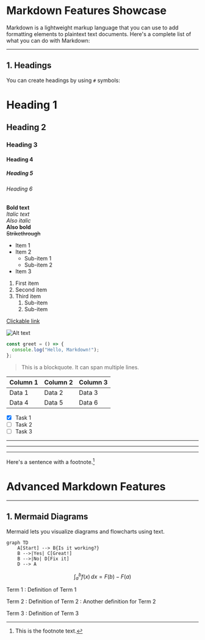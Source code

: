 # Markdown Features Showcase

Markdown is a lightweight markup language that you can use to add formatting elements to plaintext text documents. Here's a complete list of what you can do with Markdown:

---

## 1. Headings
You can create headings by using `#` symbols:


# Heading 1
## Heading 2
### Heading 3
#### Heading 4
##### Heading 5
###### Heading 6

**Bold text**\
*Italic text*\
_Also italic_\
__Also bold__\
~~Strikethrough~~


- Item 1
- Item 2
  - Sub-item 1
  - Sub-item 2
- Item 3


1. First item
2. Second item
3. Third item
   1. Sub-item
   2. Sub-item


[Clickable link](https://example.com)


![Alt text](https://via.placeholder.com/150)

```javascript
const greet = () => {
  console.log("Hello, Markdown!");
};
```

> This is a blockquote.
> It can span multiple lines.

| Column 1 | Column 2 | Column 3 |
|----------|----------|----------|
| Data 1   | Data 2   | Data 3   |
| Data 4   | Data 5   | Data 6   |

- [x] Task 1
- [ ] Task 2
- [ ] Task 3

---
***
___

Here's a sentence with a footnote.[^1]

[^1]: This is the footnote text.

# Advanced Markdown Features

---

## 1. Mermaid Diagrams
Mermaid lets you visualize diagrams and flowcharts using text.

```mermaid
graph TD
    A[Start] --> B{Is it working?}
    B -->|Yes| C[Great!]
    B -->|No| D[Fix it]
    D --> A
```

$$
\int_{a}^{b} f(x) \, dx = F(b) - F(a)
$$

Term 1
: Definition of Term 1

Term 2
: Definition of Term 2
: Another definition for Term 2

Term 3
: Definition of Term 3
